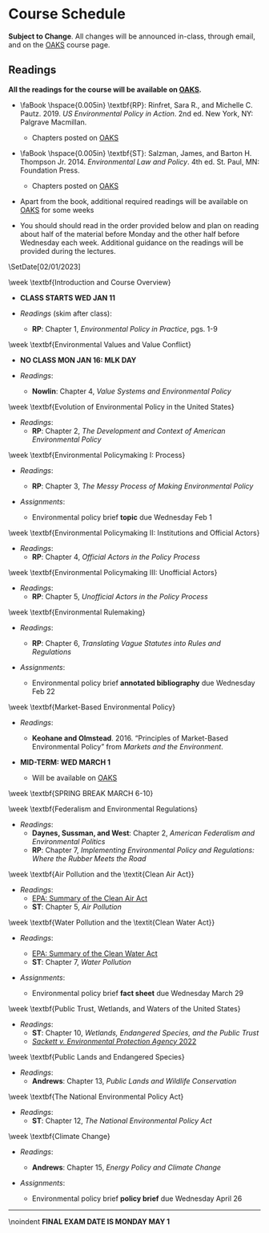 # Course Schedule

__Subject to Change__. All changes will be announced in-class, through email, and on the [OAKS](https://lms.cofc.edu/d2l/home) course page. 

## Readings

**All the readings for the course will be available on [OAKS](https://lms.cofc.edu/d2l/home).**  

* \faBook \hspace{0.005in} \textbf{RP}: Rinfret, Sara R., and Michelle C. Pautz. 2019. _US Environmental Policy in Action_. 2nd ed. New York, NY: Palgrave Macmillan. 
	* Chapters posted on [OAKS](https://lms.cofc.edu/d2l/home)

* \faBook \hspace{0.005in} \textbf{ST}: Salzman, James, and Barton H. Thompson Jr. 2014. _Environmental Law and Policy_. 4th ed. St. Paul, MN: Foundation Press. 
	* Chapters posted on [OAKS](https://lms.cofc.edu/d2l/home)

* Apart from the book, additional required readings will be available on [OAKS](https://lms.cofc.edu/d2l/home) for some weeks

* You should should read in the order provided below and plan on reading about half of the material before Monday and the other half before Wednesday each week. Additional guidance on the readings will be provided during the lectures.  

\SetDate[02/01/2023]

\week \textbf{Introduction and Course Overview}

* **CLASS STARTS WED JAN 11** 

* _Readings_ (skim after class):
	* **RP**: Chapter 1, _Environmental Policy in Practice_, pgs. 1-9

\week \textbf{Environmental Values and Value Conflict}

* **NO CLASS MON JAN 16: MLK DAY** 

* _Readings_:
	* **Nowlin**: Chapter 4, _Value Systems and Environmental Policy_

\week \textbf{Evolution of Environmental Policy in the United States}

* _Readings_:
	* **RP**: Chapter 2, _The Development and Context of American Environmental Policy_

\week \textbf{Environmental Policymaking I: Process} 

* _Readings_:
	 * **RP**: Chapter 3, _The Messy Process of Making Environmental Policy_
	
* _Assignments_: 
	* Environmental policy brief **topic** due Wednesday Feb 1

\week \textbf{Environmental Policymaking II: Institutions and Official Actors}

* _Readings_:
	* **RP**: Chapter 4, _Official Actors in the Policy Process_

\week \textbf{Environmental Policymaking III: Unofficial Actors}

* _Readings_:
	* **RP**: Chapter 5, _Unofficial Actors in the Policy Process_

\week \textbf{Environmental Rulemaking}

* _Readings_:
	* **RP**: Chapter 6, _Translating Vague Statutes into Rules and Regulations_

* _Assignments_: 
	* Environmental policy brief **annotated bibliography** due Wednesday Feb 22

\week \textbf{Market-Based Environmental Policy}

* _Readings_:
	* **Keohane and Olmstead**. 2016. “Principles of Market-Based Environmental Policy” from _Markets and the Environment_. 

* **MID-TERM: WED MARCH 1** 
	* Will be available on [OAKS](https://lms.cofc.edu)

\week \textbf{SPRING BREAK MARCH 6-10}

\week \textbf{Federalism and Environmental Regulations}

* _Readings_:
	* **Daynes, Sussman, and West**: Chapter 2, _American Federalism and Environmental Politics_
	* **RP**: Chapter 7, _Implementing Environmental Policy and Regulations: Where the Rubber Meets the Road_

\week \textbf{Air Pollution and the \textit{Clean Air Act}}

* _Readings_:
	* [EPA: Summary of the Clean Air Act](https://www.epa.gov/laws-regulations/summary-clean-air-act) 
	* **ST**: Chapter 5, _Air Pollution_  

\week \textbf{Water Pollution and the \textit{Clean Water Act}}

* _Readings_:
	* [EPA: Summary of the Clean Water Act](https://www.epa.gov/laws-regulations/summary-clean-water-act)
	* **ST**: Chapter 7, _Water Pollution_ 

* _Assignments_: 
	* Environmental policy brief **fact sheet** due Wednesday March 29

\week \textbf{Public Trust, Wetlands, and Waters of the United States}

* _Readings_:
	* **ST**: Chapter 10, _Wetlands, Endangered Species, and the Public Trust_ 
	* [_Sackett v. Environmental Protection Agency_ 2022](https://www.oyez.org/cases/2022/21-454)

\week \textbf{Public Lands and Endangered Species}

* _Readings_:
	* **Andrews**: Chapter 13, _Public Lands and Wildlife Conservation_

\week \textbf{The National Environmental Policy Act}

* _Readings_:
	* **ST**: Chapter 12, _The National Environmental Policy Act_ 

\week \textbf{Climate Change}

* _Readings_:
	* **Andrews**: Chapter 15, _Energy Policy and Climate Change_

* _Assignments_: 
	* Environmental policy brief **policy brief** due Wednesday April 26

---

\noindent __FINAL EXAM DATE IS MONDAY MAY 1__

